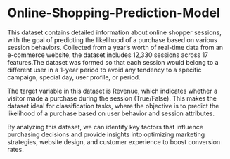 # Online-Shopping-Prediction-Model

This dataset contains detailed information about online shopper sessions, with the goal of predicting the likelihood of a purchase based on various session behaviors. Collected from a year’s worth of real-time data from an e-commerce website, the dataset includes 12,330 sessions across 17 features.The dataset was formed so that each session would belong to a different user in a 1-year period to avoid any tendency to a specific campaign, special day, user profile, or period.


The target variable in this dataset is Revenue, which indicates whether a visitor made a purchase during the session (True/False). This makes the dataset ideal for classification tasks, where the objective is to predict the likelihood of a purchase based on user behavior and session attributes.


By analyzing this dataset, we can identify key factors that influence purchasing decisions and provide insights into optimizing marketing strategies, website design, and customer experience to boost conversion rates.
